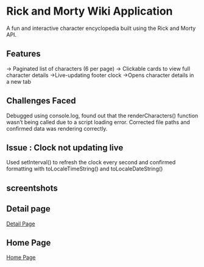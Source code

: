 # Rick and Morty Wiki Application
A fun and interactive character encyclopedia built using the Rick and Morty API.


## Features

-> Paginated list of characters (6 per page)
-> Clickable cards to view full character details
->Live-updating footer clock
->Opens character details in a new tab

## Challenges Faced

Debugged using console.log, found out that the renderCharacters() function wasn’t being called due to a script loading error. Corrected file paths and confirmed data was rendering correctly.
## Issue : Clock not updating live

Used setInterval() to refresh the clock every second and confirmed formatting with toLocaleTimeString() and toLocaleDateString()

## screentshots
## Detail page
 [Detail Page](./Screenshots/detailpage.png)

## Home Page
 [Home Page](./Screenshots/homepage.png)